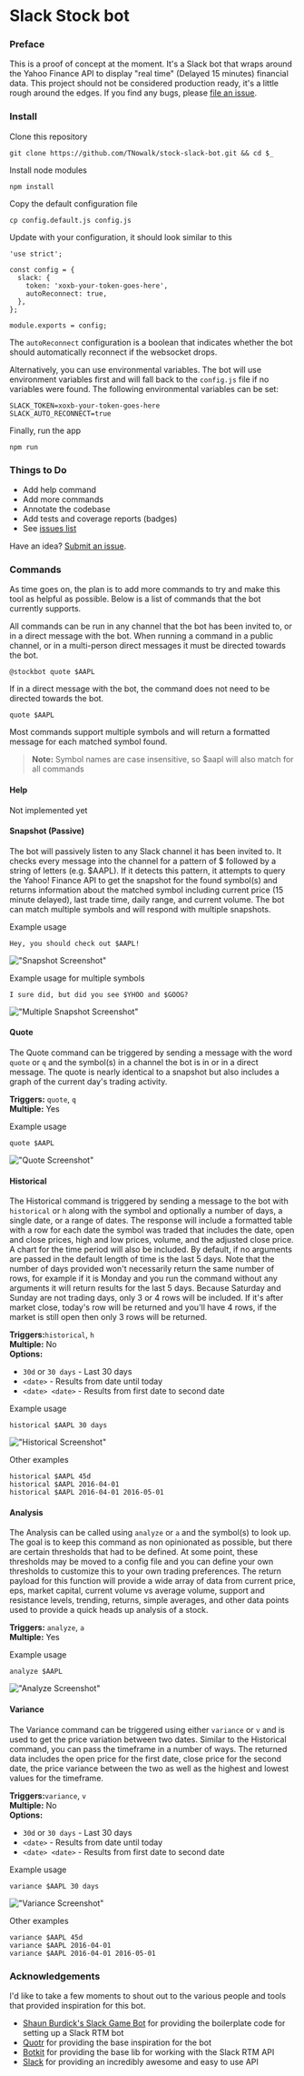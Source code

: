 # Slack Stock bot

### Preface

This is a proof of concept at the moment. It's a Slack bot that wraps around the Yahoo Finance API to display "real time" (Delayed 15 minutes) financial data.  This project should not be considered production ready, it's a little rough around the edges.  If you find any bugs, please [file an issue](https://github.com/TNowalk/stock-slack-bot/issues/new).

### Install

Clone this repository

```
git clone https://github.com/TNowalk/stock-slack-bot.git && cd $_
```

Install node modules

```
npm install
```

Copy the default configuration file

```
cp config.default.js config.js
```

Update with your configuration, it should look similar to this

```
'use strict';

const config = {
  slack: {
    token: 'xoxb-your-token-goes-here',
    autoReconnect: true,
  },
};

module.exports = config;
```

The `autoReconnect` configuration is a boolean that indicates whether the bot should automatically reconnect if the websocket drops.

Alternatively, you can use environmental variables.  The bot will use environment variables first and will fall back to the `config.js` file if no variables were found.  The following environmental variables can be set:

```
SLACK_TOKEN=xoxb-your-token-goes-here
SLACK_AUTO_RECONNECT=true
```

Finally, run the app

```
npm run
```

### Things to Do

* Add help command
* Add more commands
* Annotate the codebase
* Add tests and coverage reports (badges)
* See [issues list](https://github.com/TNowalk/stock-slack-bot/issues)

Have an idea?  [Submit an issue](https://github.com/TNowalk/stock-slack-bot/issues/new).

### Commands

As time goes on, the plan is to add more commands to try and make this tool as helpful as possible.  Below is a list of commands that the bot currently supports.

All commands can be run in any channel that the bot has been invited to, or in a direct message with the bot.  When running a command in a public channel, or in a multi-person direct messages it must be directed towards the bot.

```
@stockbot quote $AAPL
```

If in a direct message with the bot, the command does not need to be directed towards the bot.

```
quote $AAPL
```

Most commands support multiple symbols and will return a formatted message for each matched symbol found.

> **Note:** Symbol names are case insensitive, so $aapl will also match for all commands

#### Help

Not implemented yet

#### Snapshot (Passive)

The bot will passively listen to any Slack channel it has been invited to.  It checks every message into the channel for a pattern of $ followed by a string of letters (e.g. $AAPL).  If it detects this pattern, it attempts to query the Yahoo! Finance API to get the snapshot for the found symbol(s) and returns information about the matched symbol including current price (15 minute delayed), last trade time, daily range, and current volume.  The bot can match multiple symbols and will respond with multiple snapshots.

Example usage

```
Hey, you should check out $AAPL!
```

!["Snapshot Screenshot"](./assets/snapshot-screenshot.png)

Example usage for multiple symbols

```
I sure did, but did you see $YHOO and $GOOG?
```

!["Multiple Snapshot Screenshot"](./assets/multiple-snapshot-screenshot.png)

#### Quote

The Quote command can be triggered by sending a message with the word `quote` or `q` and the symbol(s) in a channel the bot is in or in a direct message.  The quote is nearly identical to a snapshot but also includes a graph of the current day's trading activity.

**Triggers:** `quote`, `q`  
**Multiple:** Yes

Example usage

```
quote $AAPL
```

!["Quote Screenshot"](./assets/quote-screenshot.png)

#### Historical

The Historical command is triggered by sending a message to the bot with `historical` or `h` along with the symbol and optionally a number of days, a single date, or a range of dates.  The response will include a formatted table with a row for each date the symbol was traded that includes the date, open and close prices, high and low prices, volume, and the adjusted close price.  A chart for the time period will also be included.  By default, if no arguments are passed in the default length of time is the last 5 days.  Note that the number of days provided won't necessarily return the same number of rows, for example if it is Monday and you run the command without any arguments it will return results for the last 5 days.  Because Saturday and Sunday are not trading days, only 3 or 4 rows will be included.  If it's after market close, today's row will be returned and you'll have 4 rows, if the market is still open then only 3 rows will be returned.

**Triggers:**`historical`, `h`  
**Multiple:** No  
**Options:**  
* `30d` or `30 days` - Last 30 days
* `<date>` - Results from date until today
* `<date> <date>` - Results from first date to second date

Example usage

```
historical $AAPL 30 days
```

!["Historical Screenshot"](./assets/historical-screenshot.png)

Other examples

```
historical $AAPL 45d
historical $AAPL 2016-04-01
historical $AAPL 2016-04-01 2016-05-01
```

#### Analysis

The Analysis can be called using `analyze` or `a` and the symbol(s) to look up.  The goal is to keep this command as non opinionated as possible, but there are certain thresholds that had to be defined.  At some point, these thresholds may be moved to a config file and you can define your own thresholds to customize this to your own trading preferences.  The return payload for this function will provide a wide array of data from current price, eps, market capital, current volume vs average volume, support and resistance levels, trending, returns, simple averages, and other data points used to provide a quick heads up analysis of a stock.

**Triggers:** `analyze`, `a`  
**Multiple:** Yes

Example usage

```
analyze $AAPL
```

!["Analyze Screenshot"](./assets/analyze-screenshot.png)


#### Variance

The Variance command can be triggered using either `variance` or `v` and is used to get the price variation between two dates.  Similar to the Historical command, you can pass the timeframe in a number of ways.  The returned data includes the open price for the first date, close price for the second date, the price variance between the two as well as the highest and lowest values for the timeframe.

**Triggers:**`variance`, `v`  
**Multiple:** No  
**Options:**  
* `30d` or `30 days` - Last 30 days
* `<date>` - Results from date until today
* `<date> <date>` - Results from first date to second date

Example usage

```
variance $AAPL 30 days
```

!["Variance Screenshot"](./assets/variance-screenshot.png)

Other examples

```
variance $AAPL 45d
variance $AAPL 2016-04-01
variance $AAPL 2016-04-01 2016-05-01
```

### Acknowledgements

I'd like to take a few moments to shout out to the various people and tools that provided inspiration for this bot.

* [Shaun Burdick's Slack Game Bot](https://github.com/shaunburdick/gamebot) for providing the boilerplate code for setting up a Slack RTM bot
* [Quotr](https://github.com/andrerpena/quotr) for providing the base inspiration for the bot
* [Botkit](https://github.com/howdyai/botkit) for providing the base lib for working with the Slack RTM API
* [Slack](https://slack.com/) for providing an incredibly awesome and easy to use API
